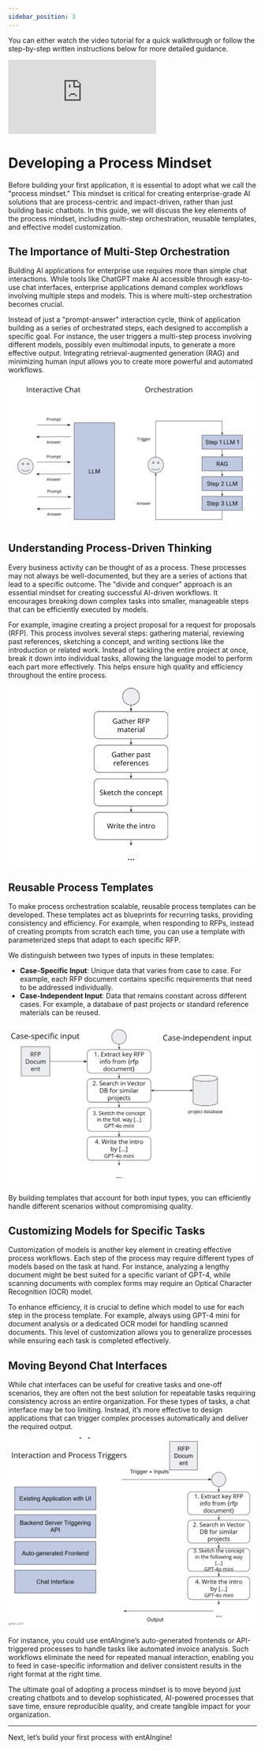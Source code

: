 ```yaml
---
sidebar_position: 3
---
```


You can either watch the video tutorial for a quick walkthrough or follow the step-by-step written instructions below for more detailed guidance.

<div style={{ position: 'relative', paddingBottom: '56.25%', height: 0 }}>
  <iframe
    src="https://www.youtube.com/embed/UErHfPkFDyo"
    style={{ position: 'absolute', top: 0, left: 0, width: '100%', height: '100%' }}
    frameBorder="0"
    allow="accelerometer; autoplay; clipboard-write; encrypted-media; gyroscope; picture-in-picture"
    allowFullScreen
    title="YouTube video"
  ></iframe>
</div>

# Developing a Process Mindset

Before building your first application, it is essential to adopt what we call the "process mindset." This mindset is critical for creating enterprise-grade AI solutions that are process-centric and impact-driven, rather than just building basic chatbots. In this guide, we will discuss the key elements of the process mindset, including multi-step orchestration, reusable templates, and effective model customization.

## The Importance of Multi-Step Orchestration

Building AI applications for enterprise use requires more than simple chat interactions. While tools like ChatGPT make AI accessible through easy-to-use chat interfaces, enterprise applications demand complex workflows involving multiple steps and models. This is where multi-step orchestration becomes crucial.

Instead of just a "prompt-answer" interaction cycle, think of application building as a series of orchestrated steps, each designed to accomplish a specific goal. For instance, the user triggers a multi-step process involving different models, possibly even multimodal inputs, to generate a more effective output. Integrating retrieval-augmented generation (RAG) and minimizing human input allows you to create more powerful and automated workflows.

<img src="/img/getting-started/interactive-chat-and-orchestration.png" alt="orchestration"/>

## Understanding Process-Driven Thinking

Every business activity can be thought of as a process. These processes may not always be well-documented, but they are a series of actions that lead to a specific outcome. The "divide and conquer" approach is an essential mindset for creating successful AI-driven workflows. It encourages breaking down complex tasks into smaller, manageable steps that can be efficiently executed by models.

For example, imagine creating a project proposal for a request for proposals (RFP). This process involves several steps: gathering material, reviewing past references, sketching a concept, and writing sections like the introduction or related work. Instead of tackling the entire project at once, break it down into individual tasks, allowing the language model to perform each part more effectively. This helps ensure high quality and efficiency throughout the entire process.

<img src="/img/getting-started/rfp-example.png" alt="rfp example"/>

## Reusable Process Templates

To make process orchestration scalable, reusable process templates can be developed. These templates act as blueprints for recurring tasks, providing consistency and efficiency. For example, when responding to RFPs, instead of creating prompts from scratch each time, you can use a template with parameterized steps that adapt to each specific RFP.

We distinguish between two types of inputs in these templates:

- **Case-Specific Input**: Unique data that varies from case to case. For example, each RFP document contains specific requirements that need to be addressed individually.
- **Case-Independent Input**: Data that remains constant across different cases. For example, a database of past projects or standard reference materials can be reused.

<img src="/img/getting-started/case-inputs.png" alt="case inputs"/>

By building templates that account for both input types, you can efficiently handle different scenarios without compromising quality.

## Customizing Models for Specific Tasks

Customization of models is another key element in creating effective process workflows. Each step of the process may require different types of models based on the task at hand. For instance, analyzing a lengthy document might be best suited for a specific variant of GPT-4, while scanning documents with complex forms may require an Optical Character Recognition (OCR) model.

To enhance efficiency, it is crucial to define which model to use for each step in the process template. For example, always using GPT-4 mini for document analysis or a dedicated OCR model for handling scanned documents. This level of customization allows you to generalize processes while ensuring each task is completed effectively.

## Moving Beyond Chat Interfaces

While chat interfaces can be useful for creative tasks and one-off scenarios, they are often not the best solution for repeatable tasks requiring consistency across an entire organization. For these types of tasks, a chat interface may be too limiting. Instead, it’s more effective to design applications that can trigger complex processes automatically and deliver the required output.

<img src="/img/getting-started/interaction-and-process-trigers.png" alt="interaction and process trigers"/>

For instance, you could use entAIngine’s auto-generated frontends or API-triggered processes to handle tasks like automated invoice analysis. Such workflows eliminate the need for repeated manual interaction, enabling you to feed in case-specific information and deliver consistent results in the right format at the right time.

The ultimate goal of adopting a process mindset is to move beyond just creating chatbots and to develop sophisticated, AI-powered processes that save time, ensure reproducible quality, and create tangible impact for your organization.

---

Next, let’s build your first process with entAIngine!
